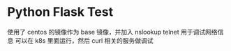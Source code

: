 # Python Flask Test

使用了 centos 的镜像作为 base 镜像，并加入 nslookup telnet 用于调试网络信息
可以在 k8s 里面运行，然后 curl 相关的服务做调试

